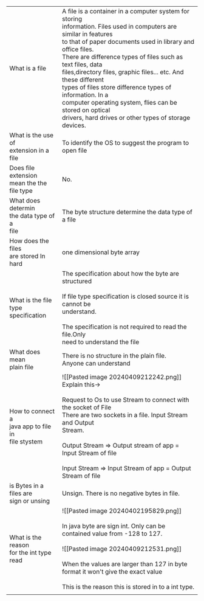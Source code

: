 
|                                                          |                                                                                                                                                                                                                                                                                                                                                                                                                                                                                                                        |
| -------------------------------------------------------- | ---------------------------------------------------------------------------------------------------------------------------------------------------------------------------------------------------------------------------------------------------------------------------------------------------------------------------------------------------------------------------------------------------------------------------------------------------------------------------------------------------------------------- |
| What is a file                                           | A file is a container in a computer system for storing <br>information. Files used in computers are similar in features<br>to that of paper documents used in library and office files. <br>There are difference types of files such as text files, data <br>files,directory files, graphic files... etc. And these different <br>types of files store difference types of information. In a <br>computer operating system, flies can be stored on optical <br>drivers, hard drives or other types of storage devices. |
| What is the use of<br>extension in a file                | To identify the OS to suggest the program to open file                                                                                                                                                                                                                                                                                                                                                                                                                                                                 |
| Does file extension<br>mean the the file type            | No.<br>                                                                                                                                                                                                                                                                                                                                                                                                                                                                                                                |
| What does determin<br>the data type of a <br>file        | The byte structure determine the data type of a file                                                                                                                                                                                                                                                                                                                                                                                                                                                                   |
| How does the files<br>are stored In hard                 | one dimensional byte array                                                                                                                                                                                                                                                                                                                                                                                                                                                                                             |
| What is the file type<br>specification                   | The specification about  how the byte are structured<br><br>If file type specification is closed source it is cannot be<br>understand. <br><br>The specification is not required to read the file.Only <br>need to understand the file                                                                                                                                                                                                                                                                                 |
| What does mean<br>plain file                             | There is no structure in the plain file. <br>Anyone can understand                                                                                                                                                                                                                                                                                                                                                                                                                                                     |
| How to connect a <br>java app to file in<br>file stystem | ![[Pasted image 20240409212242.png]]<br>Explain this-><br><br>Request to Os to use Stream to connect with the socket of File<br>There are two sockets in a file. Input Stream and Output<br>Stream.<br><br>Output Stream => Output stream of app = Input Stream of file<br><br>Input Stream => Input Stream of app = Output Stream of file                                                                                                                                                                             |
| is Bytes in a files are<br>sign or unsing                | Unsign. There is no negative bytes in file.                                                                                                                                                                                                                                                                                                                                                                                                                                                                            |
| What is the reason <br>for the int type read             | ![[Pasted image 20240402195829.png]]<br><br>In java byte are sign int. Only can be contained value from -128 to 127.<br><br>![[Pasted image 20240409212531.png]]<br><br>When the values are larger than 127 in byte format it won't give the exact value<br><br>This is the reason this is stored in to a int type.                                                                                                                                                                                                    |
|                                                          |                                                                                                                                                                                                                                                                                                                                                                                                                                                                                                                        |
